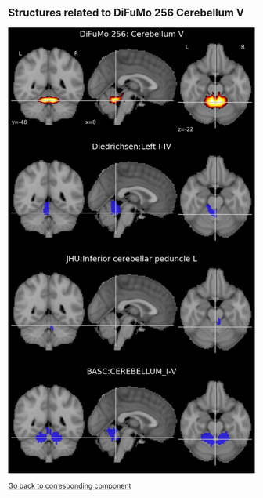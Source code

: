 


## Structures related to DiFuMo 256 Cerebellum V

![200](200.jpg "Structures related to DiFuMo 256 Cerebellum V")

[Go back to corresponding component](https://parietal-inria.github.io/DiFuMo/256/html/200.html)